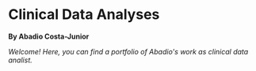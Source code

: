 # Clinical Data Analyses
**By Abadio Costa-Junior**

_Welcome! Here, you can find a portfolio of Abadio's work as clinical data analist._


